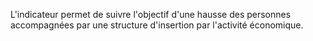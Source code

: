 <p>
L'indicateur permet de suivre l'objectif d'une hausse des personnes accompagnées par une structure d'insertion par l'activité économique. </p>
